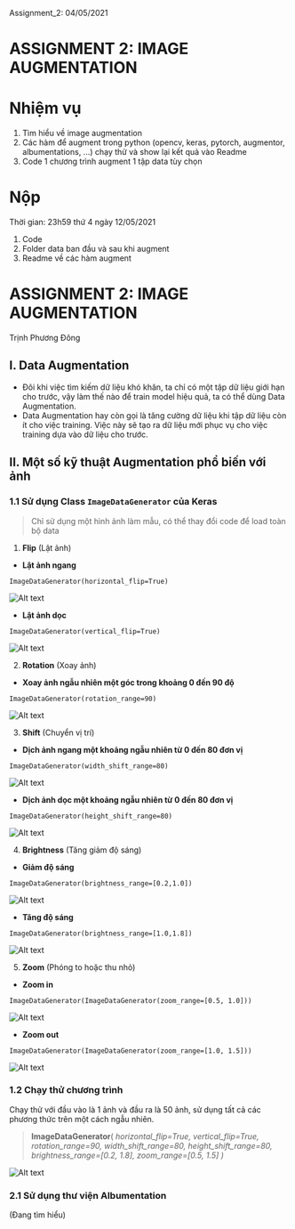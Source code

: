 Assignment_2: 04/05/2021

# ASSIGNMENT 2: IMAGE AUGMENTATION

# Nhiệm vụ

1. Tìm hiểu về image augmentation
2. Các hàm để augment trong python (opencv, keras, pytorch, augmentor, albumentations, ...) chạy thử và show lại kết quả vào Readme
3. Code 1 chương trình augment 1 tập data tùy chọn

# Nộp

Thời gian: 23h59 thứ 4 ngày 12/05/2021

1. Code
2. Folder data ban đầu và sau khi augment
3. Readme về các hàm augment

# ASSIGNMENT 2: IMAGE AUGMENTATION

Trịnh Phương Đông

## I. Data Augmentation

- Đôi khi việc tìm kiếm dữ liệu khó khăn, ta chỉ có một tập dữ liệu giới hạn cho trước, vậy làm thế nào để train model hiệu quả, ta có thể dùng Data Augmentation.
- Data Augmentation hay còn gọi là tăng cường dữ liệu khi tập dữ liệu còn ít cho việc training. Việc này sẽ tạo ra dữ liệu mới phục vụ cho việc training dựa vào dữ liệu cho trước.

## II. Một số kỹ thuật Augmentation phổ biến với ảnh

### 1.1 Sử dụng Class `ImageDataGenerator` của Keras

> Chỉ sử dụng một hình ảnh làm mẫu, có thể thay đổi code để load toàn bộ data

1. **Flip** (Lật ảnh)

- **Lật ảnh ngang**

`ImageDataGenerator(horizontal_flip=True)`

![Alt text](Sample_Image_Keras/Flip_1.png "Flip")

- **Lật ảnh dọc**

`ImageDataGenerator(vertical_flip=True)`

![Alt text](Sample_Image_Keras/Flip_2.png "Flip")

2. **Rotation** (Xoay ảnh)

- **Xoay ảnh ngẫu nhiên một góc trong khoảng 0 đến 90 độ**

`ImageDataGenerator(rotation_range=90)`

![Alt text](Sample_Image_Keras/Rotation.png "Rotation")

3. **Shift** (Chuyển vị trí)

- **Dịch ảnh ngang một khoảng ngẫu nhiên từ 0 đến 80 đơn vị**

`ImageDataGenerator(width_shift_range=80)`

![Alt text](Sample_Image_Keras/Width.png "Width")

- **Dịch ảnh dọc một khoảng ngẫu nhiên từ 0 đến 80 đơn vị**

`ImageDataGenerator(height_shift_range=80)`

![Alt text](Sample_Image_Keras/Height.png "Height")

4. **Brightness** (Tăng giảm độ sáng)

- **Giảm độ sáng**

`ImageDataGenerator(brightness_range=[0.2,1.0])`

![Alt text](Sample_Image_Keras/Bright_1.png "Darker")

- **Tăng độ sáng**

`ImageDataGenerator(brightness_range=[1.0,1.8])`

![Alt text](Sample_Image_Keras/Bright_2.png "Lighter")

5. **Zoom** (Phóng to hoặc thu nhỏ)

- **Zoom in**

`ImageDataGenerator(ImageDataGenerator(zoom_range=[0.5, 1.0]))`

![Alt text](Sample_Image_Keras/Zoom_in.png "Zoom")

- **Zoom out**

`ImageDataGenerator(ImageDataGenerator(zoom_range=[1.0, 1.5]))`

![Alt text](Sample_Image_Keras/Zoom_out.png "Zoom")

### 1.2 Chạy thử chương trình

Chạy thử với đầu vào là 1 ảnh và đầu ra là 50 ảnh, sử dụng tất cả các phương thức trên một cách ngẫu nhiên.

> **ImageDataGenerator**(
> _horizontal_flip=True,
> vertical_flip=True,
> rotation_range=90,
> width_shift_range=80,
> height_shift_range=80,
> brightness_range=[0.2, 1.8],
> zoom_range=[0.5, 1.5]
> )_

![Alt text](Sample_Image_Keras/Example.png "Example")

### 2.1 Sử dụng thư viện Albumentation

(Đang tìm hiểu)
